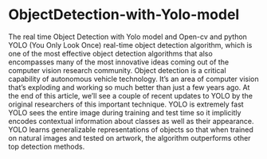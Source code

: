 # ObjectDetection-with-Yolo-model
The real time Object Detection with Yolo model and Open-cv and python
YOLO (You Only Look Once) real-time object detection algorithm, which is one of the most effective object detection algorithms that also encompasses many of the most innovative ideas coming out of the computer vision research community.
Object detection is a critical capability of autonomous vehicle technology.
It’s an area of computer vision that’s exploding and working so much better than just a few years ago. At the end of this article, we’ll see a couple of recent updates to YOLO by the original researchers of this important technique.
    YOLO is extremely fast
    YOLO sees the entire image during training and test time so it implicitly encodes contextual information about classes as well as their appearance.
    YOLO learns generalizable representations of objects so that when trained on natural images and tested on artwork, the algorithm outperforms other top detection methods.

